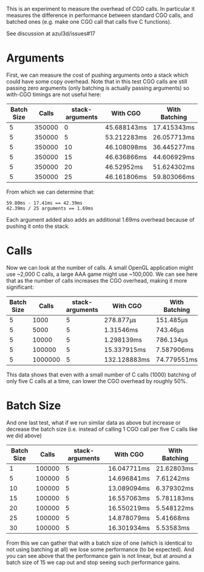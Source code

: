 This is an experiment to measure the overhead of CGO calls. In particular it measures the difference in performance between standard CGO calls, and batched ones (e.g. make one CGO call that calls five C functions).

See discussion at azul3d/issues#17

# Arguments

First, we can measure the cost of pushing arguments onto a stack which could have some copy overhead. Note that in this test CGO calls are still passing zero arguments (only batching is actually passing arguments) so with-CGO timings are not useful here:

Batch Size | Calls | stack-arguments | With CGO | With Batching
-----------|-------|-----------|-----|---------
5 | 350000 | 0 | 45.688143ms | 17.415343ms
5 | 350000 | 5 | 53.212283ms | 26.057713ms
5 | 350000 | 10 | 46.108098ms | 36.445277ms
5 | 350000 | 15 | 46.636866ms | 44.606929ms
5 | 350000 | 20 | 46.52952ms | 51.624302ms
5 | 350000 | 25 | 46.161806ms | 59.803066ms

From which we can determine that:
```
59.80ms - 17.41ms == 42.39ms
42.39ms / 25 arguments == 1.69ms
```
Each argument added also adds an additional 1.69ms overhead because of pushing it onto the stack.

# Calls
Now we can look at the number of calls. A small OpenGL application might use ~2,000 C calls, a large AAA game might use ~100,000. We can see here that as the number of calls increases the CGO overhead, making it more significant:

Batch Size | Calls | stack-arguments | With CGO | With Batching
-----------|-------|-----------|-----|---------
5 | 1000 | 5 | 278.877µs | 151.485µs
5 | 5000 | 5 | 1.31546ms | 743.46µs
5 | 10000 | 5 | 1.298139ms | 786.134µs
5 | 100000 | 5 | 15.337915ms | 7.587906ms
5 | 1000000 | 5 | 132.128883ms | 74.779551ms

This data shows that even with a small number of C calls (1000) batching of only five C calls at a time, can lower the CGO overhead by roughly 50%.

# Batch Size
And one last test, what if we run similar data as above but increase or decrease the batch size (i.e. instead of calling 1 CGO call per five C calls like we did above)

Batch Size | Calls | stack-arguments | With CGO | With Batching
-----------|-------|-----------|-----|---------
1 | 100000 | 5 | 16.047711ms | 21.62803ms
5 | 100000 | 5 | 14.696841ms | 7.61242ms
10 | 100000 | 5 | 13.089094ms | 6.379302ms
15 | 100000 | 5 | 16.557063ms | 5.781183ms
20 | 100000 | 5 | 16.550219ms | 5.548122ms
25 | 100000 | 5 | 14.878079ms | 5.41668ms
30 | 100000 | 5 | 16.301934ms | 5.53583ms

From this we can gather that with a batch size of one (which is identical to not using batching at all) we lose some performance (to be expected). And you can see above that the performance gain is not linear, but at around a batch size of 15 we cap out and stop seeing such performance gains.
